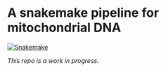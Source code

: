 # A snakemake pipeline for mitochondrial DNA

[![Snakemake](https://img.shields.io/badge/snakemake-≥8.0.0-brightgreen.svg)](https://snakemake.github.io)

*This repo is a work in progress.*
